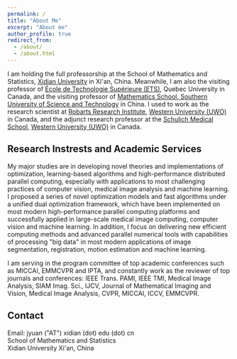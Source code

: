 ```yaml
---
permalink: /
title: "About Me"
excerpt: "About me"
author_profile: true
redirect_from: 
  - /about/
  - /about.html
---
```


I am holding the full professorship at the School of Mathematics and Statistics, [Xidian University](http://www.xidian.edu.cn/) in Xi'an, China. Meanwhile, I am also the visiting professor of [École de Technologie Supérieure (ETS)](http://www.etsmtl.ca/), Quebec University in Canada, and the visiting professor of [Mathematics School, Southern University of Science and Technology](https://www.sustech.edu.cn/) in China. I used to work as the research scientist at [Robarts Research Institute](http://www.robarts.ca/), [Western University (UWO)](http://www.uwo.ca/) in Canada, and the adjunct research professor at the [Schulich Medical School](http://www.schulich.uwo.ca/), [Western University (UWO)](http://www.uwo.ca/) in Canada.

**Research Instrests and Academic Services**
------
My major studies are in developing novel theories and implementations of optimization, learning-based algorithms and high-performance distributed parallel computing, especially with applications to most challenging practices of computer vision, medical image analysis and machine learning. I proposed a series of novel optimization models and fast algorithms under a unified dual optimization framework, which have been implemented on most modern high-performance parallel computing platforms and successfully applied in large-scale medical image computing, computer vision and machine learning. In addition, I focus on delivering new efficient computing methods and advanced parallel numerical tools with capabilities of processing "big data" in most modern applications of image segmentation, registration, motion estimation and machine learning.

I am serving in the program committee of top academic conferences such as MICCAI, EMMCVPR and IPTA, and constantly work as the reviewer of top journals and conferences: IEEE Trans. PAMI, IEEE TMI, Medical Image Analysis, SIAM Imag. Sci., IJCV, Journal of Mathematical Imaging and Vision, Medical Image Analysis, CVPR, MICCAI, ICCV, EMMCVPR.

**Contact**
------

Email: jyuan ("AT") xidian (dot) edu (dot) cn  
School of Mathematics and Statistics   
Xidian University 
Xi'an, China

